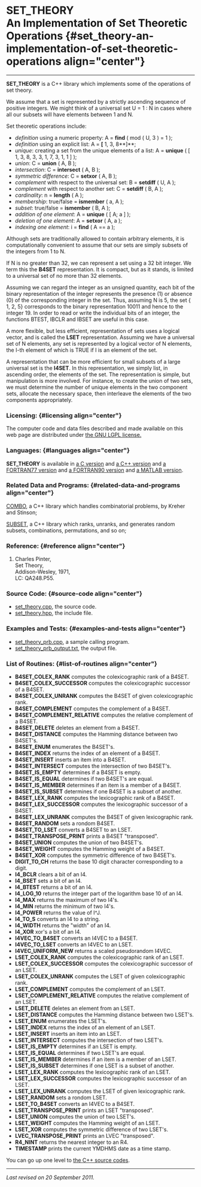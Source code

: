 SET\_THEORY\
An Implementation of Set Theoretic Operations {#set_theory-an-implementation-of-set-theoretic-operations align="center"}
=============================================

------------------------------------------------------------------------

**SET\_THEORY** is a C++ library which implements some of the operations
of set theory.

We assume that a set is represented by a strictly ascending sequence of
positive integers. We might think of a universal set U = 1 : N in cases
where all our subsets will have elements between 1 and N.

Set theoretic operations include:

-   *definition* using a numeric property: A = **find** ( mod ( U, 3 ) =
    1 );
-   *definition* using an explicit list: A = **\[** 1, 3, 8**\]**;
-   *unique*: creating a set from the unique elements of a list: A =
    **unique** ( \[ 1, 3, 8, 3, 3, 1, 7, 3, 1, 1 \] );
-   *union*: C = **union** ( A, B );
-   *intersection*: C = **intersect** ( A, B );
-   *symmetric difference*: C = **setxor** ( A, B );
-   *complement* with respect to the universal set: B = **setdiff** ( U,
    A );
-   *complement* with respect to another set: C = **setdiff** ( B, A );
-   *cardinality*: n = **length** ( A );
-   *membership*: true/false = **ismember** ( a, A );
-   *subset*: true/false = **ismember** ( B, A );
-   *addition of one element*: A = **unique** ( \[ A; a \] );
-   *deletion of one element*: A = **setxor** ( A, a );
-   *indexing one element*: i = **find** ( A == a );

Although sets are traditionally allowed to contain arbitrary elements,
it is computationally convenient to assume that our sets are simply
subsets of the integers from 1 to N.

If N is no greater than 32, we can represent a set using a 32 bit
integer. We term this the **B4SET** representation. It is compact, but
as it stands, is limited to a universal set of no more than 32 elements.

Assuming we can regard the integer as an unsigned quantity, each bit of
the binary representation of the integer represents the presence (1) or
absence (0) of the corresponding integer in the set. Thus, assuming N is
5, the set { 1, 2, 5} corresponds to the binary representation 10011 and
hence to the integer 19. In order to read or write the individual bits
of an integer, the functions BTEST, IBCLR and IBSET are useful in this
case.

A more flexible, but less efficient, representation of sets uses a
logical vector, and is called the **LSET** representation. Assuming we
have a universal set of N elements, any set is represented by a logical
vector of N elements, the I-th element of which is TRUE if I is an
element of the set.

A representation that can be more efficient for small subsets of a large
universal set is the **I4SET**. In this representation, we simply list,
in ascending order, the elements of the set. The representation is
simple, but manipulation is more involved. For instance, to create the
union of two sets, we must determine the number of unique elements in
the two component sets, allocate the necessary space, then interleave
the elements of the two components appropriately.

### Licensing: {#licensing align="center"}

The computer code and data files described and made available on this
web page are distributed under [the GNU LGPL
license.](../../txt/gnu_lgpl.txt)

### Languages: {#languages align="center"}

**SET\_THEORY** is available in [a C
version](../../c_src/set_theory/set_theory.html) and [a C++
version](../../cpp_src/set_theory/set_theory.html) and [a FORTRAN77
version](../../f77_src/set_theory/set_theory.html) and [a FORTRAN90
version](../../f_src/set_theory/set_theory.html) and [a MATLAB
version](../../m_src/set_theory/set_theory.html).

### Related Data and Programs: {#related-data-and-programs align="center"}

[COMBO](../../cpp_src/combo/combo.html), a C++ library which handles
combinatorial problems, by Kreher and Stinson;

[SUBSET](../../cpp_src/subset/subset.html), a C++ library which ranks,
unranks, and generates random subsets, combinations, permutations, and
so on;

### Reference: {#reference align="center"}

1.  Charles Pinter,\
    Set Theory,\
    Addison-Wesley, 1971,\
    LC: QA248.P55.

### Source Code: {#source-code align="center"}

-   [set\_theory.cpp](set_theory.cpp), the source code.
-   [set\_theory.hpp](set_theory.hpp), the include file.

### Examples and Tests: {#examples-and-tests align="center"}

-   [set\_theory\_prb.cpp](set_theory_prb.cpp), a sample calling
    program.
-   [set\_theory\_prb\_output.txt](set_theory_prb_output.txt), the
    output file.

### List of Routines: {#list-of-routines align="center"}

-   **B4SET\_COLEX\_RANK** computes the colexicographic rank of a B4SET.
-   **B4SET\_COLEX\_SUCCESSOR** computes the colexicographic successor
    of a B4SET.
-   **B4SET\_COLEX\_UNRANK** computes the B4SET of given colexicographic
    rank.
-   **B4SET\_COMPLEMENT** computes the complement of a B4SET.
-   **B4SET\_COMPLEMENT\_RELATIVE** computes the relative complement of
    a B4SET.
-   **B4SET\_DELETE** deletes an element from a B4SET.
-   **B4SET\_DISTANCE** computes the Hamming distance between two
    B4SET's.
-   **B4SET\_ENUM** enumerates the B4SET's.
-   **B4SET\_INDEX** returns the index of an element of a B4SET.
-   **B4SET\_INSERT** inserts an item into a B4SET.
-   **B4SET\_INTERSECT** computes the intersection of two B4SET's.
-   **B4SET\_IS\_EMPTY** determines if a B4SET is empty.
-   **B4SET\_IS\_EQUAL** determines if two B4SET's are equal.
-   **B4SET\_IS\_MEMBER** determines if an item is a member of a B4SET.
-   **B4SET\_IS\_SUBSET** determines if one B4SET is a subset of
    another.
-   **B4SET\_LEX\_RANK** computes the lexicographic rank of a B4SET.
-   **B4SET\_LEX\_SUCCESSOR** computes the lexicographic successor of a
    B4SET.
-   **B4SET\_LEX\_UNRANK** computes the B4SET of given lexicographic
    rank.
-   **B4SET\_RANDOM** sets a rondom B4SET.
-   **B4SET\_TO\_LSET** converts a B4SET to an LSET.
-   **B4SET\_TRANSPOSE\_PRINT** prints a B4SET "transposed".
-   **B4SET\_UNION** computes the union of two B4SET's.
-   **B4SET\_WEIGHT** computes the Hamming weight of a B4SET.
-   **B4SET\_XOR** computes the symmetric difference of two B4SET's.
-   **DIGIT\_TO\_CH** returns the base 10 digit character corresponding
    to a digit.
-   **I4\_BCLR** clears a bit of an I4.
-   **I4\_BSET** sets a bit of an I4.
-   **I4\_BTEST** returns a bit of an I4.
-   **I4\_LOG\_10** returns the integer part of the logarithm base 10 of
    an I4.
-   **I4\_MAX** returns the maximum of two I4's.
-   **I4\_MIN** returns the minimum of two I4's.
-   **I4\_POWER** returns the value of I\^J.
-   **I4\_TO\_S** converts an I4 to a string.
-   **I4\_WIDTH** returns the "width" of an I4.
-   **I4\_XOR** xor's a bit of an I4.
-   **I4VEC\_TO\_B4SET** converts an I4VEC to a B4SET.
-   **I4VEC\_TO\_LSET** converts an I4VEC to an LSET.
-   **I4VEC\_UNIFORM\_NEW** returns a scaled pseudorandom I4VEC.
-   **LSET\_COLEX\_RANK** computes the colexicographic rank of an LSET.
-   **LSET\_COLEX\_SUCCESSOR** computes the colexicographic successor of
    an LSET.
-   **LSET\_COLEX\_UNRANK** computes the LSET of given colexicographic
    rank.
-   **LSET\_COMPLEMENT** computes the complement of an LSET.
-   **LSET\_COMPLEMENT\_RELATIVE** computes the relative complement of
    an LSET.
-   **LSET\_DELETE** deletes an element from an LSET.
-   **LSET\_DISTANCE** computes the Hamming distance between two LSET's.
-   **LSET\_ENUM** enumerates the LSET's.
-   **LSET\_INDEX** returns the index of an element of an LSET.
-   **LSET\_INSERT** inserts an item into an LSET.
-   **LSET\_INTERSECT** computes the intersection of two LSET's.
-   **LSET\_IS\_EMPTY** determines if an LSET is empty.
-   **LSET\_IS\_EQUAL** determines if two LSET's are equal.
-   **LSET\_IS\_MEMBER** determines if an item is a member of an LSET.
-   **LSET\_IS\_SUBSET** determines if one LSET is a subset of another.
-   **LSET\_LEX\_RANK** computes the lexicographic rank of an LSET.
-   **LSET\_LEX\_SUCCESSOR** computes the lexicographic successor of an
    LSET.
-   **LSET\_LEX\_UNRANK** computes the LSET of given lexicographic rank.
-   **LSET\_RANDOM** sets a rondom LSET.
-   **LSET\_TO\_B4SET** converts an I4VEC to a B4SET.
-   **LSET\_TRANSPOSE\_PRINT** prints an LSET "transposed".
-   **LSET\_UNION** computes the union of two LSET's.
-   **LSET\_WEIGHT** computes the Hamming weight of an LSET.
-   **LSET\_XOR** computes the symmetric difference of two LSET's.
-   **LVEC\_TRANSPOSE\_PRINT** prints an LVEC "transposed".
-   **R4\_NINT** returns the nearest integer to an R4.
-   **TIMESTAMP** prints the current YMDHMS date as a time stamp.

You can go up one level to [the C++ source codes](../cpp_src.html).

------------------------------------------------------------------------

*Last revised on 20 September 2011.*
